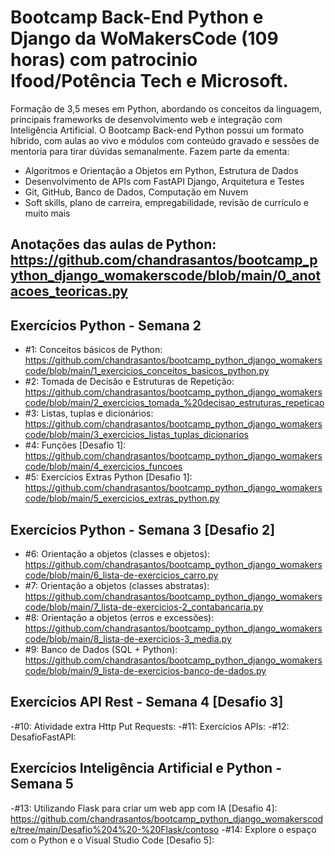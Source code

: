 # Bootcamp Back-End Python e Django da WoMakersCode (109 horas) com patrocinio Ifood/Potência Tech e Microsoft.

Formação de 3,5 meses em Python, abordando os conceitos da linguagem, principais frameworks de desenvolvimento web e integração com Inteligência Artificial.
O Bootcamp Back-end Python possui um formato híbrido, com aulas ao vivo e módulos com conteúdo gravado e sessões de mentoria para tirar dúvidas semanalmente.
Fazem parte da ementa:
- Algoritmos e Orientação a Objetos em Python, Estrutura de Dados
- Desenvolvimento de APIs com FastAPI Django, Arquitetura e Testes
- Git, GitHub, Banco de Dados, Computação em Nuvem
- Soft skills, plano de carreira, empregabilidade, revisão de currículo e muito mais

## Anotações das aulas de Python: https://github.com/chandrasantos/bootcamp_python_django_womakerscode/blob/main/0_anotacoes_teoricas.py

## Exercícios Python - Semana 2

- #1: Conceitos básicos de Python: https://github.com/chandrasantos/bootcamp_python_django_womakerscode/blob/main/1_exercicios_conceitos_basicos_python.py
- #2: Tomada de Decisão e Estruturas de Repetição: https://github.com/chandrasantos/bootcamp_python_django_womakerscode/blob/main/2_exercicios_tomada_%20decisao_estruturas_repeticao
- #3: Listas, tuplas e dicionários: https://github.com/chandrasantos/bootcamp_python_django_womakerscode/blob/main/3_exercicios_listas_tuplas_dicionarios
- #4: Funções [Desafio 1]: https://github.com/chandrasantos/bootcamp_python_django_womakerscode/blob/main/4_exercicios_funcoes
- #5: Exercícios Extras Python [Desafio 1]: https://github.com/chandrasantos/bootcamp_python_django_womakerscode/blob/main/5_exercicios_extras_python.py

## Exercícios Python - Semana 3 [Desafio 2]
- #6: Orientação a objetos (classes e objetos): https://github.com/chandrasantos/bootcamp_python_django_womakerscode/blob/main/6_lista-de-exercicios_carro.py
- #7: Orientação a objetos (classes abstratas): https://github.com/chandrasantos/bootcamp_python_django_womakerscode/blob/main/7_lista-de-exercicios-2_contabancaria.py
- #8: Orientação a objetos (erros e excessões): https://github.com/chandrasantos/bootcamp_python_django_womakerscode/blob/main/8_lista-de-exercicios-3_media.py
- #9: Banco de Dados (SQL + Python): https://github.com/chandrasantos/bootcamp_python_django_womakerscode/blob/main/9_lista-de-exercicios-banco-de-dados.py

## Exercícios API Rest - Semana 4 [Desafio 3]
-#10: Atividade extra Http Put Requests:
-#11: Exercícios APIs:
-#12: DesafioFastAPI:

## Exercícios Inteligência Artificial e Python - Semana 5
-#13: Utilizando Flask para criar um web app com IA [Desafio 4]: https://github.com/chandrasantos/bootcamp_python_django_womakerscode/tree/main/Desafio%204%20-%20Flask/contoso
-#14: Explore o espaço com o Python e o Visual Studio Code [Desafio 5]:



